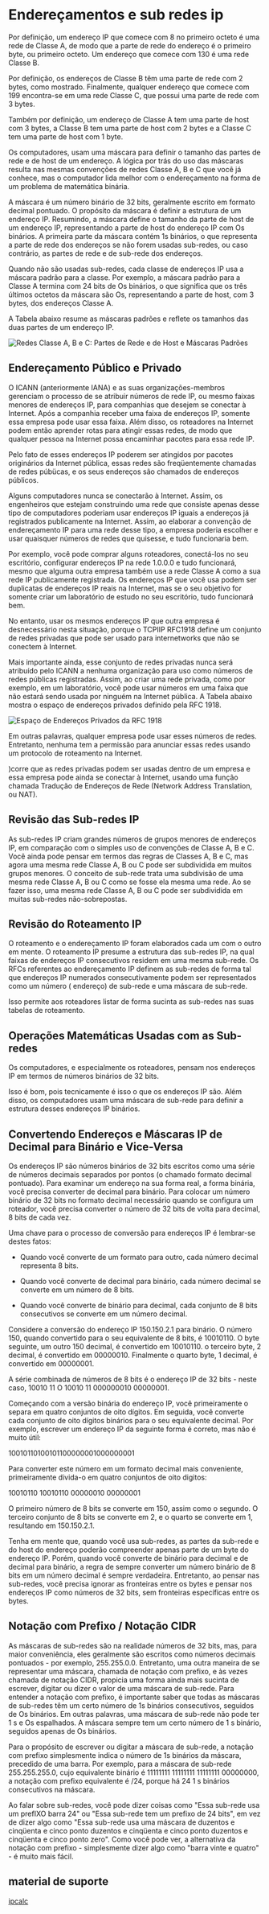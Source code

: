# Endereçamentos e sub redes ip

Por definição, um endereço IP que comece com 8 no primeiro octeto é uma rede de Classe A, de modo que a parte de rede do endereço é o primeiro byte, ou primeiro octeto. Um endereço que comece com 130 é uma rede Classe B. 

Por definição, os endereços de Classe B têm uma parte de rede com 2 bytes, como mostrado. Finalmente, qualquer endereço que comece com 199 encontra-se em uma rede Classe C, que possui uma parte de rede com 3 bytes. 

Também por definição, um endereço de Classe A tem uma parte de host com 3 bytes, a Classe B tem uma parte de host com 2 bytes e a Classe C tem uma parte de host com 1 byte.

Os computadores, usam uma máscara para definir o tamanho das partes de rede e de host de um endereço. A lógica por trás do uso das máscaras resulta nas mesmas convenções de redes Classe A, B e C que você já conhece, mas o computador lida melhor com o endereçamento na forma de um problema de matemática binária.

A máscara é um número binário de 32 bits, geralmente escrito em formato decimal pontuado. O propósito da máscara é definir a estrutura de um endereço IP. Resumindo, a máscara define o tamanho da parte de host de um endereço IP, representando a parte de host do endereço IP com Os binários. A primeira parte da máscara contém 1s binários, o que representa a parte de rede dos endereços se não forem usadas sub-redes, ou caso contrário, as partes de rede e de sub-rede dos endereços.

Quando não são usadas sub-redes, cada classe de endereços IP usa a máscara padrão para a classe. Por exemplo, a máscara padrão para a Classe A termina com 24 bits de Os binários, o que significa que os três últimos octetos da máscara são Os, representando a parte de host, com 3 bytes, dos endereços Classe A. 

A Tabela abaixo resume as máscaras padrões e reflete os tamanhos das duas partes de um endereço IP.

![Redes Classe A, B e C: Partes de Rede e de Host e Máscaras Padrões](resources/img/redes-classe-a-b-c.png)

## Endereçamento Público e Privado

O ICANN (anteriormente IANA) e as suas organizações-membros gerenciam o processo de se atribuir números de
rede IP, ou mesmo faixas menores de endereços IP, para companhias que desejem se conectar à Internet. Após a companhia receber uma faixa de endereços IP, somente essa empresa pode usar essa faixa. Além disso, os roteadores na Internet podem então aprender rotas para atingir essas redes, de modo que qualquer pessoa na Internet possa encaminhar pacotes para essa rede IP. 

Pelo fato de esses endereços IP poderem ser atingidos por pacotes originários da Internet pública, essas redes são freqüentemente chamadas de redes púbücas, e os seus endereços são chamados de endereços públicos.

Alguns computadores nunca se conectarão à Internet. Assim, os engenheiros que estejam construindo uma rede que consiste apenas desse tipo de computadores poderiam usar endereços IP iguais a endereços já registrados publicamente na Internet. Assim, ao elaborar a convenção de endereçamento IP para uma rede desse tipo, a empresa poderia escolher e usar quaisquer números de redes que quisesse, e tudo funcionaria bem. 

Por exemplo, você pode comprar alguns roteadores, conectá-los no seu escritório, configurar endereços IP na rede 1.0.0.0 e tudo funcionará, mesmo que alguma outra empresa também use a rede Classe A como a sua rede IP publicamente registrada. Os endereços IP que você usa podem ser duplicatas de endereços IP reais na Internet, mas se o seu objetivo for somente criar um laboratório de estudo
no seu escritório, tudo funcionará bem.

No entanto, usar os mesmos endereços IP que outra empresa é desnecessário nesta situação, porque o TCPIIP RFC1918 define um conjunto de redes privadas que pode ser usado para internetworks que não se conectem à Internet.

Mais importante ainda, esse conjunto de redes privadas nunca será atribuído pelo ICANN a nenhuma organização para uso como números de redes públicas registradas. Assim, ao criar uma rede privada, como por exemplo, em um laboratório, você pode usar números em uma faixa que não estará sendo usada por ninguém na Internet pública. A Tabela abaixo mostra o espaço de endereços privados definido pela RFC 1918.

![Espaço de Endereços Privados da RFC 1918](resources/img/espacos-de-enderecos-privados.png)

Em outras palavras, qualquer empresa pode usar esses números de redes. Entretanto, nenhuma tem a permissão para anunciar essas redes usando um protocolo de roteamento na Internet.

)corre que as redes privadas podem ser usadas dentro de um empresa e essa empresa pode ainda se conectar à Internet, usando uma função chamada Tradução de Endereços de Rede (Network Address Translation, ou NAT).

## Revisão das Sub-redes IP

As sub-redes IP criam grandes números de grupos menores de endereços IP, em comparação com o simples uso de convenções de Classe A, B e C. Você ainda pode pensar em termos das regras de Classes A, B e C, mas agora uma mesma rede Classe A, B ou C pode ser subdividida em muitos grupos menores. O conceito de sub-rede trata uma subdivisão de uma mesma rede Classe A, B ou C como se fosse ela mesma uma rede. Ao se fazer isso, uma mesma rede Classe A, B ou C pode ser subdividida em muitas sub-redes não-sobrepostas.

## Revisão do Roteamento IP

O roteamento e o endereçamento IP foram elaborados cada um com o outro em mente. O roteamento IP presume a
estrutura das sub-redes IP, na qual faixas de endereços IP consecutivos residem em uma mesma sub-rede. Os RFCs referentes ao endereçamento IP definem as sub-redes de forma tal que endereços IP numerados consecutivamente podem ser representados como um número ( endereço) de sub-rede e uma máscara de sub-rede. 

Isso permite aos roteadores listar de forma sucinta as sub-redes nas suas tabelas de roteamento.

## Operações Matemáticas Usadas com as Sub-redes

Os computadores, e especialmente os roteadores, pensam nos endereços IP em termos de números binários de 32 bits.

Isso é bom, pois tecnicamente é isso o que os endereços IP são. Além disso, os computadores usam uma máscara de sub-rede para definir a estrutura desses endereços IP binários.

## Convertendo Endereços e Máscaras IP de Decimal para Binário e Vice-Versa

Os endereços IP são números binários de 32 bits escritos como uma série de números decimais separados por pontos (o chamado formato decimal pontuado). Para examinar um endereço na sua forma real, a forma binária, você precisa converter de decimal para binário. Para colocar um número binário de 32 bits no formato decimal necessário quando se configura um roteador, você precisa converter o número de 32 bits de volta para decimal, 8 bits de cada vez.

Uma chave para o processo de conversão para endereços IP é lembrar-se destes fatos:

* Quando você converte de um formato para outro, cada número decimal representa 8 bits.

* Quando você converte de decimal para binário, cada número decimal se converte em um número de 8 bits.

* Quando você converte de binário para decimal, cada conjunto de 8 bits consecutivos se converte em um número decimal.

Considere a conversão do endereço IP 150.150.2.1 para binário. O número 150, quando convertido para o seu equivalente de 8 bits, é 10010110. O byte seguinte, um outro 150 decimal, é convertido em 10010110. o terceiro byte, 2 decimal, é convertido em 00000010. Finalmente o quarto byte, 1 decimal, é convertido em 00000001. 

A série combinada de números de 8 bits é o endereço IP de 32 bits - neste caso, 10010 11 O 10010 11 000000010 00000001.

Começando com a versão binária do endereço IP, você primeiramente o separa em quatro conjuntos de oito dígitos. Em seguida, você converte cada conjunto de oito dígitos binários para o seu equivalente decimal. Por exemplo, escrever um endereço IP da seguinte forma é correto, mas não é muito útil:

10010110100101100000001000000001

Para converter este número em um formato decimal mais conveniente, primeiramente divida-o em quatro conjuntos de oito digitos:

10010110 10010110 00000010 00000001

O primeiro número de 8 bits se converte em 150, assim como o segundo. O terceiro conjunto de 8 bits se converte em 2, e o quarto se converte em 1, resultando em 150.150.2.1.

Tenha em mente que, quando você usa sub-redes, as partes da sub-rede e do host do endereço poderão compreender apenas parte de um byte do endereço IP. Porém, quando você converte de binário para decimal e de decimal para binário, a regra de sempre converter um número binário de 8 bits em um número decimal é sempre verdadeira. Entretanto, ao pensar nas sub-redes, você precisa ignorar as fronteiras entre os bytes e pensar nos endereços IP como números de 32 bits, sem fronteiras específicas entre os bytes.

## Notação com Prefixo / Notação CIDR

As máscaras de sub-redes são na realidade números de 32 bits, mas, para maior conveniência, eles geralmente são escritos como números decimais pontuados - por exemplo, 255.255.0.0. Entretanto, uma outra maneira de se representar uma máscara, chamada de notação com prefixo, e às vezes chamada de notação CIDR, propicia uma forma ainda mais sucinta de escrever, digitar ou dizer o valor de uma máscara de sub-rede. Para entender a notação com prefixo, é importante saber que todas as máscaras de sub-redes têm um certo número de 1s binários consecutivos, seguidos de Os binários. Em outras palavras, uma máscara de sub-rede não pode ter 1 s e Os espalhados. A máscara sempre tem um certo número de 1 s binário, seguidos apenas de Os binários.

Para o propósito de escrever ou digitar a máscara de sub-rede, a notação com prefixo simplesmente indica o número de 1s binários da máscara, precedido de uma barra. Por exemplo, para a máscara de sub-rede 255.255.255.0, cujo equivalente binário é 11111111 11111111 11111111 00000000, a notação com prefixo equivalente é /24, porque há 24 1 s binários consecutivos na máscara.

Ao falar sobre sub-redes, você pode dizer coisas como "Essa sub-rede usa um prefIXO barra 24" ou "Essa sub-rede tem um prefixo de 24 bits", em vez de dizer algo como "Essa sub-rede usa uma máscara de duzentos e cinqüenta e cinco ponto duzentos e cinqüenta e cinco ponto duzentos e cinqüenta e cinco ponto zero". Como você pode ver, a alternativa da notação com prefixo - simplesmente dizer algo como "barra vinte e quatro" - é muito mais fácil.



## material de suporte

[ipcalc](https://jodies.de/ipcalc)
